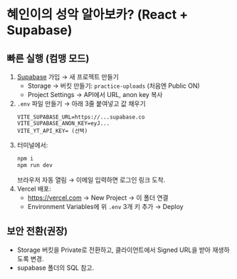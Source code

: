 
# 혜인이의 성악 알아보카? (React + Supabase)

## 빠른 실행 (컴맹 모드)
1) [Supabase](https://supabase.com) 가입 → 새 프로젝트 만들기
   - Storage → 버킷 만들기: `practice-uploads` (처음엔 Public ON)
   - Project Settings → API에서 URL, anon key 복사
2) `.env` 파일 만들기 → 아래 3줄 붙여넣고 값 채우기
   ```
   VITE_SUPABASE_URL=https://...supabase.co
   VITE_SUPABASE_ANON_KEY=eyJ...
   VITE_YT_API_KEY= (선택)
   ```
3) 터미널에서:
   ```bash
   npm i
   npm run dev
   ```
   브라우저 자동 열림 → 이메일 입력하면 로그인 링크 도착.
4) Vercel 배포:
   - https://vercel.com → New Project → 이 폴더 연결
   - Environment Variables에 위 `.env` 3개 키 추가 → Deploy

## 보안 전환(권장)
- Storage 버킷을 Private로 전환하고, 클라이언트에서 Signed URL을 받아 재생하도록 변경.
- supabase 폴더의 SQL 참고.
